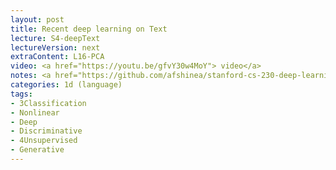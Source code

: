 ```yaml
---
layout: post
title: Recent deep learning on Text
lecture: S4-deepText 
lectureVersion: next
extraContent: L16-PCA 
video: <a href="https://youtu.be/gfvY30w4MoY"> video</a> 
notes: <a href="https://github.com/afshinea/stanford-cs-230-deep-learning"> DNN Cheatsheets </a> 
categories: 1d (language)
tags:
- 3Classification
- Nonlinear
- Deep
- Discriminative
- 4Unsupervised
- Generative
---
```


